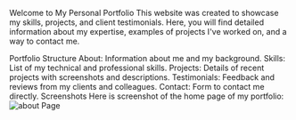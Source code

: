 Welcome to My Personal Portfolio
This website was created to showcase my skills, projects, and client testimonials. Here, you will find detailed information about my expertise, examples of projects I've worked on, and a way to contact me.

Portfolio Structure
About: Information about me and my background.
Skills: List of my technical and professional skills.
Projects: Details of recent projects with screenshots and descriptions.
Testimonials: Feedback and reviews from my clients and colleagues.
Contact: Form to contact me directly.
Screenshots
Here is screenshot of the home page of my portfolio:
![about Page](https://github.com/2709725KHOUDALI/portfolio-nextJs/blob/Premierbranche/src/portfolioNextJs.png)


